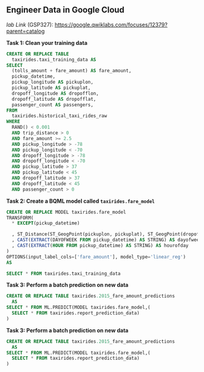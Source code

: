 ## Engineer Data in Google Cloud

*lab Link* (GSP327): https://google.qwiklabs.com/focuses/12379?parent=catalog

**Task 1: Clean your training data**
```sql
CREATE OR REPLACE TABLE
  taxirides.taxi_training_data AS
SELECT
  (tolls_amount + fare_amount) AS fare_amount,
  pickup_datetime,
  pickup_longitude AS pickuplon,
  pickup_latitude AS pickuplat,
  dropoff_longitude AS dropofflon,
  dropoff_latitude AS dropofflat,
  passenger_count AS passengers,
FROM
  taxirides.historical_taxi_rides_raw
WHERE
  RAND() < 0.001
  AND trip_distance > 0
  AND fare_amount >= 2.5
  AND pickup_longitude > -78
  AND pickup_longitude < -70
  AND dropoff_longitude > -78
  AND dropoff_longitude < -70
  AND pickup_latitude > 37
  AND pickup_latitude < 45
  AND dropoff_latitude > 37
  AND dropoff_latitude < 45
  AND passenger_count > 0
```

**Task 2: Create a BQML model called `taxirides.fare_model`**
```sql
CREATE OR REPLACE MODEL taxirides.fare_model
TRANSFORM(
  * EXCEPT(pickup_datetime)

  , ST_Distance(ST_GeogPoint(pickuplon, pickuplat), ST_GeogPoint(dropofflon, dropofflat)) AS euclidean
  , CAST(EXTRACT(DAYOFWEEK FROM pickup_datetime) AS STRING) AS dayofweek
  , CAST(EXTRACT(HOUR FROM pickup_datetime) AS STRING) AS hourofday
)
OPTIONS(input_label_cols=['fare_amount'], model_type='linear_reg')
AS

SELECT * FROM taxirides.taxi_training_data
```

**Task 3: Perform a batch prediction on new data**
```sql
CREATE OR REPLACE TABLE taxirides.2015_fare_amount_predictions
  AS
SELECT * FROM ML.PREDICT(MODEL taxirides.fare_model,(
  SELECT * FROM taxirides.report_prediction_data)
)
```

**Task 3: Perform a batch prediction on new data**
```sql
CREATE OR REPLACE TABLE taxirides.2015_fare_amount_predictions
  AS
SELECT * FROM ML.PREDICT(MODEL taxirides.fare_model,(
  SELECT * FROM taxirides.report_prediction_data)
)
```